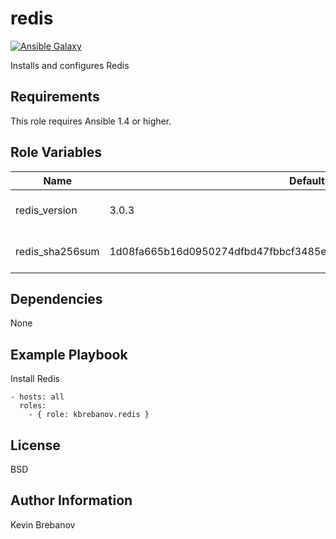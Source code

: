redis
=====

[![Ansible Galaxy](https://img.shields.io/badge/galaxy-kbrebanov.redis-660198.svg)](https://galaxy.ansible.com/list#/roles/3957)

Installs and configures Redis

Requirements
------------

This role requires Ansible 1.4 or higher.

Role Variables
--------------

| Name            | Default                                                          | Description                   |
|-----------------|------------------------------------------------------------------|-------------------------------|
| redis_version   | 3.0.3                                                            | Version of Redis to install   |
| redis_sha256sum | 1d08fa665b16d0950274dfbd47fbbcf3485e43e901021338640a0334666e9da5 | SHA 256 checksum of package   |

Dependencies
------------

None

Example Playbook
----------------

Install Redis
```
- hosts: all
  roles:
    - { role: kbrebanov.redis }
```

License
-------

BSD

Author Information
------------------

Kevin Brebanov
